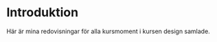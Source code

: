 Introduktion
===============================

Här är mina redovisningar för alla kursmoment i kursen design samlade.
